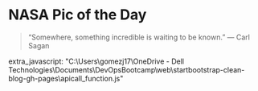 # NASA Pic of the Day

>“Somewhere, something incredible is waiting to be known.”
>― Carl Sagan

extra_javascript:
        "C:\Users\gomezj17\OneDrive - Dell Technologies\Documents\DevOpsBootcamp\web\startbootstrap-clean-blog-gh-pages\apicall_function.js"



